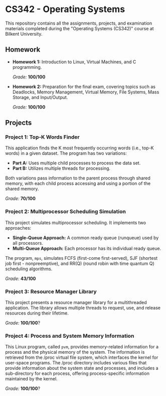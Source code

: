 # CS342 - Operating Systems
This repository contains all the assignments, projects, and examination materials completed during the "Operating Systems (CS342)" course at Bilkent University.

## Homework

- **Homework 1:** Introduction to Linux, Virtual Machines, and C programming.

  _Grade:_ **100/100**
- **Homework 2:** Preparation for the final exam, covering topics such as Deadlocks, Memory Management, Virtual Memory, File Systems, Mass Storage, and Input/Output.

  _Grade:_ **100/100**

## Projects

### Project 1: Top-K Words Finder
This application finds the K most frequently occurring words (i.e., top-K words) in a given dataset. The program has two variations:
- **Part A:** Uses multiple child processes to process the data set.
- **Part B:** Utilizes multiple threads for processing.

Both variations pass information to the parent process through shared memory, with each child process accessing and using a portion of the shared memory.

  _Grade:_ **70/100**

### Project 2: Multiprocessor Scheduling Simulation
This project simulates multiprocessor scheduling. It implements two approaches:
- **Single-Queue Approach:** A common ready queue (runqueue) used by all processors.
- **Multi-Queue Approach:** Each processor has its individual ready queue.

The program, `mps`, simulates FCFS (first-come first-served), SJF (shortest job first - nonpreemptive), and RR(Q) (round robin with time quantum Q) scheduling algorithms.

  _Grade:_ **43/100**

### Project 3: Resource Manager Library
This project presents a resource manager library for a multithreaded application. The library allows multiple threads to request, use, and release resources during their lifetime.

  _Grade:_ **100/100**?

### Project 4: Process and System Memory Information
This Linux program, called `pvm`, provides memory-related information for a process and the physical memory of the system. The information is retrieved from the /proc virtual file system, which interfaces the kernel for user-space programs. The /proc directory includes various files that provide information about the system state and processes, and includes a sub-directory for each process, offering process-specific information maintained by the kernel.

  _Grade:_ **100/100**?
